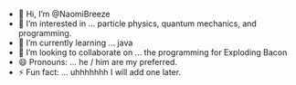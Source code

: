 - 👋 Hi, I’m @NaomiBreeze 
- 👀 I’m interested in ... particle physics, quantum mechanics, and programming. 
- 🌱 I’m currently learning ... java
- 💞️ I’m looking to collaborate on ... the programming for Exploding Bacon
- 😄 Pronouns: ... he / him are my preferred. 
- ⚡ Fun fact: ... uhhhhhhh I will add one later. 

<!---
NaomiBreeze/NaomiBreeze is a ✨ special ✨ repository because its `README.md` (this file) appears on your GitHub profile.
You can click the Preview link to take a look at your changes.
--->
